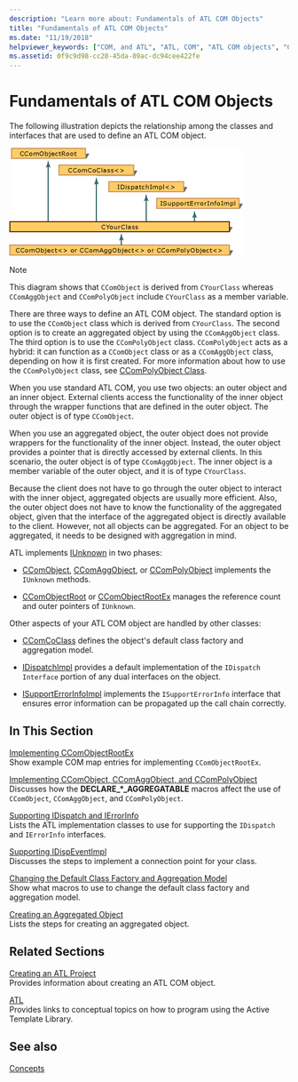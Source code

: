 ```yaml
---
description: "Learn more about: Fundamentals of ATL COM Objects"
title: "Fundamentals of ATL COM Objects"
ms.date: "11/19/2018"
helpviewer_keywords: ["COM, and ATL", "ATL, COM", "ATL COM objects", "COM objects, ATL"]
ms.assetid: 0f9c9d98-cc28-45da-89ac-dc94cee422fe
---
```

# Fundamentals of ATL COM Objects

The following illustration depicts the relationship among the classes and interfaces that are used to define an ATL COM object.

![Diagram of the classes and interfaces used to define an A T L object.](../atl/media/vc307y1.gif "ATL structure")

> [!NOTE]
> This diagram shows that `CComObject` is derived from `CYourClass` whereas `CComAggObject` and `CComPolyObject` include `CYourClass` as a member variable.

There are three ways to define an ATL COM object. The standard option is to use the `CComObject` class which is derived from `CYourClass`. The second option is to create an aggregated object by using the `CComAggObject` class. The third option is to use the `CComPolyObject` class. `CComPolyObject` acts as a hybrid: it can function as a `CComObject` class or as a `CComAggObject` class, depending on how it is first created. For more information about how to use the `CComPolyObject` class, see [CComPolyObject Class](../atl/reference/ccompolyobject-class.md).

When you use standard ATL COM, you use two objects: an outer object and an inner object. External clients access the functionality of the inner object through the wrapper functions that are defined in the outer object. The outer object is of type `CComObject`.

When you use an aggregated object, the outer object does not provide wrappers for the functionality of the inner object. Instead, the outer object provides a pointer that is directly accessed by external clients. In this scenario, the outer object is of type `CComAggObject`. The inner object is a member variable of the outer object, and it is of type `CYourClass`.

Because the client does not have to go through the outer object to interact with the inner object, aggregated objects are usually more efficient. Also, the outer object does not have to know the functionality of the aggregated object, given that the interface of the aggregated object is directly available to the client. However, not all objects can be aggregated. For an object to be aggregated, it needs to be designed with aggregation in mind.

ATL implements [IUnknown](/windows/win32/api/unknwn/nn-unknwn-iunknown) in two phases:

- [CComObject](../atl/reference/ccomobject-class.md), [CComAggObject](../atl/reference/ccomaggobject-class.md), or [CComPolyObject](../atl/reference/ccompolyobject-class.md) implements the `IUnknown` methods.

- [CComObjectRoot](../atl/reference/ccomobjectroot-class.md) or [CComObjectRootEx](../atl/reference/ccomobjectrootex-class.md) manages the reference count and outer pointers of `IUnknown`.

Other aspects of your ATL COM object are handled by other classes:

- [CComCoClass](../atl/reference/ccomcoclass-class.md) defines the object's default class factory and aggregation model.

- [IDispatchImpl](../atl/reference/idispatchimpl-class.md) provides a default implementation of the `IDispatch Interface` portion of any dual interfaces on the object.

- [ISupportErrorInfoImpl](../atl/reference/isupporterrorinfoimpl-class.md) implements the `ISupportErrorInfo` interface that ensures error information can be propagated up the call chain correctly.

## In This Section

[Implementing CComObjectRootEx](../atl/implementing-ccomobjectrootex.md)<br/>
Show example COM map entries for implementing `CComObjectRootEx`.

[Implementing CComObject, CComAggObject, and CComPolyObject](../atl/implementing-ccomobject-ccomaggobject-and-ccompolyobject.md)<br/>
Discusses how the **DECLARE_\*_AGGREGATABLE** macros affect the use of `CComObject`, `CComAggObject`, and `CComPolyObject`.

[Supporting IDispatch and IErrorInfo](../atl/supporting-idispatch-and-ierrorinfo.md)<br/>
Lists the ATL implementation classes to use for supporting the `IDispatch` and `IErrorInfo` interfaces.

[Supporting IDispEventImpl](../atl/supporting-idispeventimpl.md)<br/>
Discusses the steps to implement a connection point for your class.

[Changing the Default Class Factory and Aggregation Model](../atl/changing-the-default-class-factory-and-aggregation-model.md)<br/>
Show what macros to use to change the default class factory and aggregation model.

[Creating an Aggregated Object](../atl/creating-an-aggregated-object.md)<br/>
Lists the steps for creating an aggregated object.

## Related Sections

[Creating an ATL Project](../atl/reference/creating-an-atl-project.md)<br/>
Provides information about creating an ATL COM object.

[ATL](../atl/active-template-library-atl-concepts.md)<br/>
Provides links to conceptual topics on how to program using the Active Template Library.

## See also

[Concepts](../atl/active-template-library-atl-concepts.md)
